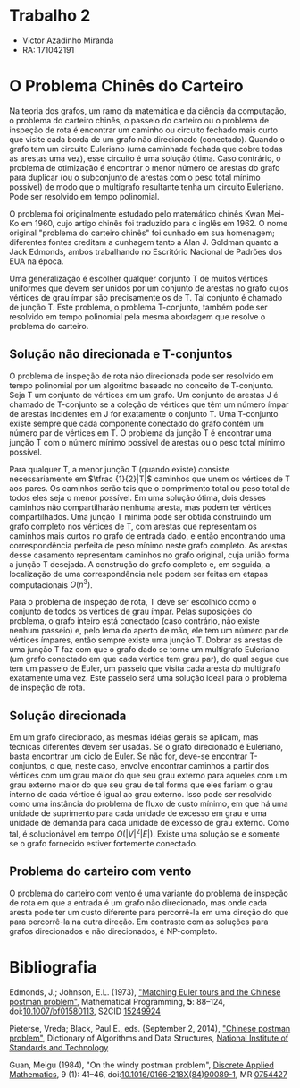 # Trabalho 2

- Victor Azadinho Miranda
- RA: 171042191

# O Problema Chinês do Carteiro

Na teoria dos grafos, um ramo da matemática e da ciência da computação, o problema do carteiro chinês, o passeio do carteiro ou o problema de inspeção de rota é encontrar um caminho ou circuito fechado mais curto que visite cada borda de um grafo não direcionado (conectado). Quando o grafo tem um circuito Euleriano (uma caminhada fechada que cobre todas as arestas uma vez), esse circuito é uma solução ótima. Caso contrário, o problema de otimização é encontrar o menor número de arestas do grafo para duplicar (ou o subconjunto de arestas com o peso total mínimo possível) de modo que o multigrafo resultante tenha um circuito Euleriano. Pode ser resolvido em tempo polinomial.

O problema foi originalmente estudado pelo matemático chinês Kwan Mei-Ko em 1960, cujo artigo chinês foi traduzido para o inglês em 1962. O nome original "problema do carteiro chinês" foi cunhado em sua homenagem; diferentes fontes creditam a cunhagem tanto a Alan J. Goldman quanto a Jack Edmonds, ambos trabalhando no Escritório Nacional de Padrões dos EUA na época.

Uma generalização é escolher qualquer conjunto T de muitos vértices uniformes que devem ser unidos por um conjunto de arestas no grafo cujos vértices de grau ímpar são precisamente os de T. Tal conjunto é chamado de junção T. Este problema, o problema T-conjunto, também pode ser resolvido em tempo polinomial pela mesma abordagem que resolve o problema do carteiro.

## Solução não direcionada e T-conjuntos

O problema de inspeção de rota não direcionada pode ser resolvido em tempo polinomial por um algoritmo baseado no conceito de T-conjunto. Seja T um conjunto de vértices em um grafo. Um conjunto de arestas J é chamado de T-conjunto se a coleção de vértices que têm um número ímpar de arestas incidentes em J for exatamente o conjunto T. Uma T-conjunto existe sempre que cada componente conectado do grafo contém um número par de vértices em T. O problema da junção T é encontrar uma junção T com o número mínimo possível de arestas ou o peso total mínimo possível.

Para qualquer T, a menor junção T (quando existe) consiste necessariamente em $\tfrac {1}{2}|T|$ caminhos que unem os vértices de T aos pares. Os caminhos serão tais que o comprimento total ou peso total de todos eles seja o menor possível. Em uma solução ótima, dois desses caminhos não compartilharão nenhuma aresta, mas podem ter vértices compartilhados. Uma junção T mínima pode ser obtida construindo um grafo completo nos vértices de T, com arestas que representam os caminhos mais curtos no grafo de entrada dado, e então encontrando uma correspondência perfeita de peso mínimo neste grafo completo. As arestas desse casamento representam caminhos no grafo original, cuja união forma a junção T desejada. A construção do grafo completo e, em seguida, a localização de uma correspondência nele podem ser feitas em etapas computacionais $O(n^3)$.

Para o problema de inspeção de rota, T deve ser escolhido como o conjunto de todos os vértices de grau ímpar. Pelas suposições do problema, o grafo inteiro está conectado (caso contrário, não existe nenhum passeio) e, pelo lema do aperto de mão, ele tem um número par de vértices ímpares, então sempre existe uma junção T. Dobrar as arestas de uma junção T faz com que o grafo dado se torne um multigrafo Euleriano (um grafo conectado em que cada vértice tem grau par), do qual segue que tem um passeio de Euler, um passeio que visita cada aresta do multigrafo exatamente uma vez. Este passeio será uma solução ideal para o problema de inspeção de rota.

## Solução direcionada

Em um grafo direcionado, as mesmas idéias gerais se aplicam, mas técnicas diferentes devem ser usadas. Se o grafo direcionado é Euleriano, basta encontrar um ciclo de Euler. Se não for, deve-se encontrar T-conjuntos, o que, neste caso, envolve encontrar caminhos a partir dos vértices com um grau maior do que seu grau externo para aqueles com um grau externo maior do que seu grau de tal forma que eles fariam o grau interno de cada vértice é igual ao grau externo. Isso pode ser resolvido como uma instância do problema de fluxo de custo mínimo, em que há uma unidade de suprimento para cada unidade de excesso em grau e uma unidade de demanda para cada unidade de excesso de grau externo. Como tal, é solucionável em tempo $O(|V|^2|E|)$. Existe uma solução se e somente se o grafo fornecido estiver fortemente conectado.

## Problema do carteiro com vento

O problema do carteiro com vento é uma variante do problema de inspeção de rota em que a entrada é um grafo não direcionado, mas onde cada aresta pode ter um custo diferente para percorrê-la em uma direção do que para percorrê-la na outra direção. Em contraste com as soluções para grafos direcionados e não direcionados, é NP-completo.

# Bibliografia

Edmonds, J.; Johnson, E.L. (1973), ["Matching Euler tours and the Chinese postman problem"](http://www.eecs.umich.edu/%7Epettie/matching/Edmonds-Johnson-chinese-postman.pdf), Mathematical Programming, **5**: 88–124, doi:[10.1007/bf01580113](https://doi.org/10.1007%2Fbf01580113), S2CID [15249924](https://api.semanticscholar.org/CorpusID:15249924)

Pieterse, Vreda; Black, Paul E., eds. (September 2, 2014), ["Chinese postman problem"](https://xlinux.nist.gov/dads/HTML/chinesePostman.html), Dictionary of Algorithms and Data Structures, [National Institute of Standards and Technology](https://www.nist.gov/)

Guan, Meigu (1984), "On the windy postman problem", [Discrete Applied Mathematics](http://www.journals.elsevier.com/discrete-applied-mathematics/), 9 (1): 41–46, doi:[10.1016/0166-218X(84)90089-1](https://doi.org/10.1016%2F0166-218X%2884%2990089-1), MR [0754427](https://www.ams.org/mathscinet-getitem?mr=0754427)